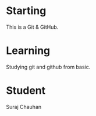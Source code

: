 # Starting
This is a Git &amp; GitHub.

# Learning 
Studying  git and github from basic.

# Student 
Suraj Chauhan